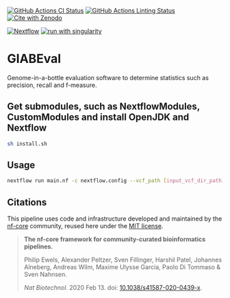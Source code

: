 

[![GitHub Actions CI Status](https://github.com/UMCUGenetics/dxnextflowrna/workflows/nf-core%20CI/badge.svg)](https://github.com/UMCUGenetics/dxnextflowrna/actions?query=workflow%3A%22nf-core+CI%22)
[![GitHub Actions Linting Status](https://github.com/UMCUGenetics/dxnextflowrna/workflows/nf-core%20linting/badge.svg)](https://github.com/UMCUGenetics/dxnextflowrna/actions?query=workflow%3A%22nf-core+linting%22)[![Cite with Zenodo](http://img.shields.io/badge/DOI-10.5281/zenodo.XXXXXXX-1073c8?labelColor=000000)](https://doi.org/10.5281/zenodo.XXXXXXX)

[![Nextflow](https://img.shields.io/badge/nextflow%20DSL2-%E2%89%A523.04.0-23aa62.svg)](https://www.nextflow.io/)
[![run with singularity](https://img.shields.io/badge/run%20with-singularity-1d355c.svg?labelColor=000000)](https://sylabs.io/docs/)

# GIABEval
Genome-in-a-bottle evaluation software to determine statistics such as precision, recall and f-measure.

## Get submodules, such as NextflowModules, CustomModules and install OpenJDK and Nextflow
```bash
sh install.sh
```

## Usage

```bash
nextflow run main.nf -c nextflow.config --vcf_path [input_vcf_dir_path] --outdir [output_dir_path] --email [email]
```

## Citations

<!-- TODO nf-core: Add citation for pipeline after first release. Uncomment lines below and update Zenodo doi and badge at the top of this file. -->
<!-- If you use  GIABEval for your analysis, please cite it using the following doi: [10.5281/zenodo.XXXXXX](https://doi.org/10.5281/zenodo.XXXXXX) -->

This pipeline uses code and infrastructure developed and maintained by the [nf-core](https://nf-co.re) community, reused here under the [MIT license](https://github.com/nf-core/tools/blob/master/LICENSE).

> **The nf-core framework for community-curated bioinformatics pipelines.**
>
> Philip Ewels, Alexander Peltzer, Sven Fillinger, Harshil Patel, Johannes Alneberg, Andreas Wilm, Maxime Ulysse Garcia, Paolo Di Tommaso & Sven Nahnsen.
>
> _Nat Biotechnol._ 2020 Feb 13. doi: [10.1038/s41587-020-0439-x](https://dx.doi.org/10.1038/s41587-020-0439-x).